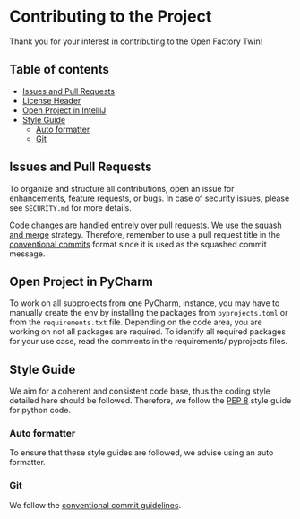 # Contributing to the Project

Thank you for your interest in contributing to the Open Factory Twin!

## Table of contents

* [Issues and Pull Requests](#issues-and-pull-requests)
* [License Header](#license-header)
* [Open Project in IntelliJ](#open-project-in-pycharm)
* [Style Guide](#style-guide)
    * [Auto formatter](#auto-formatter)
    * [Git](#Git)

## Issues and Pull Requests

To organize and structure all contributions, open an issue for enhancements, feature requests, or
bugs. In case of security issues, please see `SECURITY.md` for more details.

Code changes are handled entirely over pull requests. We use
the [squash and merge](https://docs.github.com/en/pull-requests/collaborating-with-pull-requests/incorporating-changes-from-a-pull-request/about-pull-request-merges#squash-and-merge-your-commits)
strategy. Therefore, remember to use a pull request title in the
[conventional commits](https://www.conventionalcommits.org/) format since it is used as the squashed
commit message.

## Open Project in PyCharm

To work on all subprojects from one PyCharm, instance, you may have to manually create the env by installing 
the packages from `pyprojects.toml` or from the `requirements.txt` file.
Depending on the code area, you are working on not all packages are required. To identify all required packages 
for your use case, read the comments in the requirements/ pyprojects files.

## Style Guide

We aim for a coherent and consistent code base, thus the coding style detailed here should be
followed.
Therefore, we follow the [PEP 8](https://peps.python.org/pep-0008/) style guide for python code.

### Auto formatter

To ensure that these style guides are followed, we advise using an auto formatter.

### Git

We follow the [conventional commit guidelines](https://www.conventionalcommits.org).
